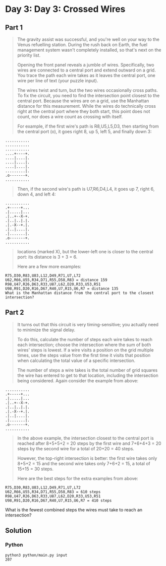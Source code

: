 # Day 3: Day 3: Crossed Wires

## Part 1

> The gravity assist was successful, and you're well on your way to the Venus
> refuelling station. During the rush back on Earth, the fuel management system
> wasn't completely installed, so that's next on the priority list.
>
> Opening the front panel reveals a jumble of wires. Specifically, two wires are
> connected to a central port and extend outward on a grid. You trace the path
> each wire takes as it leaves the central port, one wire per line of text (your
> puzzle input).
>
> The wires twist and turn, but the two wires occasionally cross paths. To fix
> the circuit, you need to find the intersection point closest to the central
> port. Because the wires are on a grid, use the Manhattan distance for this
> measurement. While the wires do technically cross right at the central port
> where they both start, this point does not count, nor does a wire count as
> crossing with itself.
>
> For example, if the first wire's path is R8,U5,L5,D3, then starting from the
> central port (o), it goes right 8, up 5, left 5, and finally down 3:

```text
...........
...........
...........
....+----+.
....|....|.
....|....|.
....|....|.
.........|.
.o-------+.
...........
```

> Then, if the second wire's path is U7,R6,D4,L4, it goes up 7, right 6, down 4,
> and left 4:

```text
...........
.+-----+...
.|.....|...
.|..+--X-+.
.|..|..|.|.
.|.-X--+.|.
.|..|....|.
.|.......|.
.o-------+.
...........
```

> locations (marked X), but the lower-left one is closer to the central port:
> its distance is 3 + 3 = 6.
>
> Here are a few more examples:

```text
R75,D30,R83,U83,L12,D49,R71,U7,L72
U62,R66,U55,R34,D71,R55,D58,R83 = distance 159
R98,U47,R26,D63,R33,U87,L62,D20,R33,U53,R51
U98,R91,D20,R16,D67,R40,U7,R15,U6,R7 = distance 135
What is the Manhattan distance from the central port to the closest intersection?
```

## Part 2

> It turns out that this circuit is very timing-sensitive; you actually need to
> minimize the signal delay.
>
> To do this, calculate the number of steps each wire takes to reach each
> intersection; choose the intersection where the sum of both wires' steps is
> lowest. If a wire visits a position on the grid multiple times, use the steps
> value from the first time it visits that position when calculating the total
> value of a specific intersection.
>
> The number of steps a wire takes is the total number of grid squares the wire
> has entered to get to that location, including the intersection being
> considered. Again consider the example from above:

```text
...........
.+-----+...
.|.....|...
.|..+--X-+.
.|..|..|.|.
.|.-X--+.|.
.|..|....|.
.|.......|.
.o-------+.
...........
```

> In the above example, the intersection closest to the central port is reached
> after 8+5+5+2 = 20 steps by the first wire and 7+6+4+3 = 20 steps by the
> second wire for a total of 20+20 = 40 steps.
>
> However, the top-right intersection is better: the first wire takes only 8+5+2
> = 15 and the second wire takes only 7+6+2 = 15, a total of 15+15 = 30 steps.
>
> Here are the best steps for the extra examples from above:

```text
R75,D30,R83,U83,L12,D49,R71,U7,L72
U62,R66,U55,R34,D71,R55,D58,R83 = 610 steps
R98,U47,R26,D63,R33,U87,L62,D20,R33,U53,R51
U98,R91,D20,R16,D67,R40,U7,R15,U6,R7 = 410 steps
```

What is the fewest combined steps the wires must take to reach an intersection?

## Solution

### Python

```sh
python3 python/main.py input
207
```
